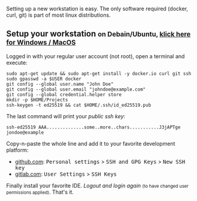 
Setting up a new workstation is easy. The only software required (docker, curl, git) is part of 
most linux distributions.


## Setup your workstation <small>on Debain/Ubuntu, [klick here for Windows / MacOS](setup/)</small>

Logged in with your regular user account (not root), open a terminal and execute:

<pre>
<code data-toggle="tooltip" data-placement="right" 
title="Install required packages"
>sudo apt-get update && sudo apt-get install -y docker.io curl git ssh</code>
<code data-toggle="tooltip" data-placement="left" 
title="Add your normal user to docker group so you can execute docker without root priveleges"
>sudo gpasswd -a $USER docker</code>
<code data-toggle="tooltip" data-placement="left" 
title="Set your user name for git commit messages"
>git config --global user.name "John Doe"</code>
<code data-toggle="tooltip" data-placement="left" 
title="Set your email address for git commit messages"
>git config --global user.email "johndoe@example.com"</code>
<code data-toggle="tooltip" data-placement="left" 
title="Store credentials to ~/.git-credentials"
>git config --global credential.helper store</code>
<code data-toggle="tooltip" data-placement="left" 
title="We suggest this flat directory as root for all of your projects"
>mkdir -p $HOME/Projects</code>
<code data-toggle="tooltip" data-placement="left" 
title="Create a ssh key to access git repositories. Select a good password. You'll have to type it whenever you push/pull."
>ssh-keygen -t ed25519 && cat $HOME/.ssh/id_ed25519.pub</code>
</pre>

The last command will print your *public ssh key*:

```
ssh-ed25519 AAA..............some..more..chars...........J3jAPTge jondoe@example
```

Copy-n-paste the whole line and add it to your favorite development platform:
- [github.com](https://github.com): <kbd>Personal settings</kbd> > <kbd>SSH and GPG Keys</kbd> > <kbd>New SSH key</kbd>
- [gitlab.com](https://gitlab.com): <kbd>User Settings</kbd> > <kbd>SSH Keys</kbd>

Finally install your favorite IDE. *Logout and login again* <small>(to have changed user permissions applied)</small>. That's it.

